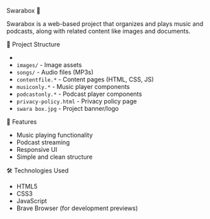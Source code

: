 Swarabox 🎵

Swarabox is a web-based project that organizes and plays music and podcasts, along with related content like images and documents.
 
 📂 Project Structure

- 
- `images/` - Image assets
- `songs/` - Audio files (MP3s)
- `contentfile.*` - Content pages (HTML, CSS, JS)
- `musiconly.*` - Music player components
- `podcastonly.*` - Podcast player components
- `privacy-policy.html` - Privacy policy page
- `swara box.jpg` - Project banner/logo

 🚀 Features

- Music playing functionality
- Podcast streaming
- Responsive UI
- Simple and clean structure

🛠 Technologies Used

- HTML5
- CSS3
- JavaScript
- Brave Browser (for development previews)

